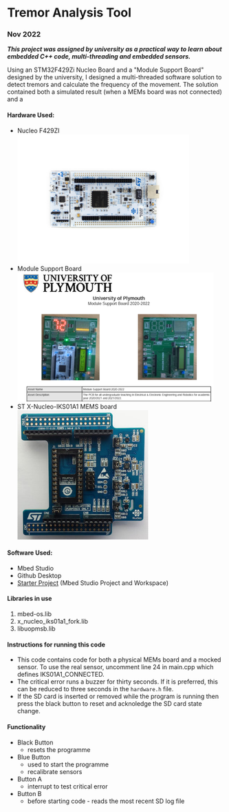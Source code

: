 <h1> Tremor Analysis Tool </h1>

<h3> Nov 2022 </h3>


_**This project was assigned by university as a practical way to learn about embedded C++ code, multi-threading and embedded sensors.**_

Using an STM32F429Zi Nucleo Board and a "Module Support Board" designed by the university, I designed a multi-threaded software solution to detect tremors and calculate the frequency of the movement. The solution contained both a simulated result (when a MEMs board was not connected) and a 

#### Hardware Used:
* Nucleo F429ZI <br><img src = "./f429zi.jpg" height = 300>
* Module Support Board <br><img src = "./module%20support%20board.png" height = 300>  
* ST X-Nucleo-IKS01A1 MEMS board <br><img src = "./x-nucleo-iks01a1.jpg" height = 300>  

#### Software Used:
* Mbed Studio
* Github Desktop
* [Starter Project](https://classroom.github.com/a/wZPq2RWk) (Mbed Studio Project and Workspace)

#### Libraries in use
1. mbed-os.lib
2. x_nucleo_iks01a1_fork.lib
3. libuopmsb.lib

#### Instructions for running this code
- This code contains code for both a physical MEMs board and a mocked sensor. To use the real sensor, uncomment line 24 in main.cpp which defines IKS01A1_CONNECTED.
- The critical error runs a buzzer for thirty seconds. If it is preferred, this can be reduced to three seconds in the `hardware.h` file. 
- If the SD card is inserted or removed while the program is running then press the black button to reset and acknoledge the SD card state change.

#### Functionality
- Black Button
  - resets the programme
- Blue Button
  - used to start the programme
  - recalibrate sensors
- Button A
  - interrupt to test critical error
- Button B  
  - before starting code - reads the most recent SD log file   
